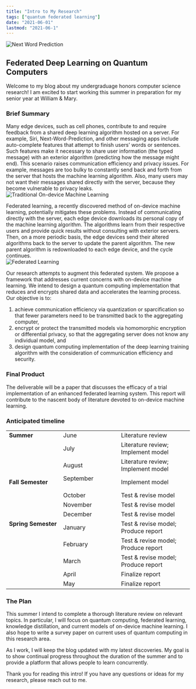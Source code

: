 ```yaml
---
title: "Intro to My Research" 
tags: ["quantum federated learning"] 
date: "2021-06-01" 
lastmod: "2021-06-1"
---
```


![Next Word Prediction](/qfl-research/static/images/next_word_prediction.png)

## Federated Deep Learning on Quantum Computers

Welcome to my blog about my undergraduage honors computer science research! I am excited to start working this summer in preparation for my senior year at William & Mary. 

### Brief Summary

Many edge devices, such as cell phones, contribute to and require feedback from a shared deep learning algorithm hosted on a server. For example, Siri, Next-Word-Prediction, and other messaging apps include auto-complete features that attempt to finish users’ words or sentences. Such features make it necessary to share user information (the typed message) with an exterior algorithm (predicting how the message might end). This scenario raises communication efficiency and privacy issues. For example, messages are too bulky to constantly send back and forth from the server that hosts the machine learning algorithm. Also, many users may not want their messages shared directly with the server, because they become vulnerable to privacy leaks. 
\
![Traditional On-device Machine Learning](images/traditional.png)

Federated learning, a recently discovered method of on-device machine learning, potentially mitigates these problems. Instead of communicating directly with the server, each edge device downloads its personal copy of the machine learning algorithm. The algorithms learn from their respective users and provide quick results without consulting with exterior servers. Then, on a more periodic basis, the edge devices send their altered algorithms back to the server to update the parent algorithm. The new parent algorithm is redownloaded to each edge device, and the cycle continues. 
\
![Federated Learning](images/fl.png)

Our research attempts to augment this federated system. We propose a framework that addresses current concerns with on-device machine learning. We intend to design a quantum computing implementation that reduces and encrypts shared data and accelerates the learning process. Our objective is to:

1. achieve communication efficiency via quantization or sparcification so that fewer parameters need to be transmitted back to the aggregating computer,
2. encrypt or protect the transmitted models via homomorphic encryption or differential privacy, so that the aggregating server does not know any individual model, and
3. design quantum computing implementation of the deep learning training algorithm with the consideration of communication efficiency and security.

### Final Product

The deliverable will be a paper that discusses the efficacy of a trial implementation of an enhanced federated learning system. This report will contribute to the nascent body of literature devoted to on-device machine learning.

### Anticipated timeline

|                               |                       |               |
| ---------                     | ----------            | ----------- |
| **Summer**                        | June                  | Literature review |
|                               | July                  | Literature review; Implement model |
|                               | August                | Literature review; Implement model |
| **Fall Semester**                | September &emsp;&emsp;&emsp;&emsp;&emsp;&emsp;| Implement model |
|                               | October               | Test & revise model |
|                               | November              | Test & revise model |
|                               | December              | Test & revise model |
| **Spring Semester** &emsp;&emsp;&emsp;  | January               | Test & revise model; Produce report|
|                               | February              | Test & revise model; Produce report |
|                               | March                 | Test & revise model; Produce report |
|                               | April                 | Finalize report |
|                               | May                   | Finalize report |

### The Plan

This summer I intend to complete a thorough literature review on relevant topics. In particular, I will focus on quantum computing, federated learning, knowledge distillation, and current models of on-device machine learning. I also hope to write a survey paper on current uses of quantum computing in this research area.

As I work, I will keep the blog updated with my latest discoveries. My goal is to show continual progress throughout the duration of the summer and to provide a platform that allows people to learn concurrently.

Thank you for reading this intro! If you have any questions or ideas for my research, please reach out to me.